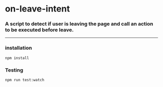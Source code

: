 # on-leave-intent
### A script to detect if user is leaving the page and call an action to be executed before leave.

--------------------------------

### installation
```terminal
npm install
```

### Testing
```terminal
npm run test:watch
```
